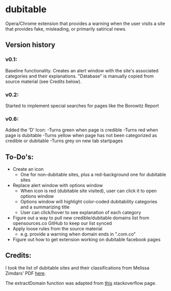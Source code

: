 # dubitable
Opera/Chrome extension that provides a warning when the user visits a site that provides fake, misleading, or primarily satirical news.

## Version history
### v0.1: <br />
Baseline functionality. Creates an alert window with the site's associated categories and their explanations. "Database" is manually copied from source material (see Credits below).

### v0.2: <br />
Started to implement special searches for pages like the Borowitz Report

### v0.6: <br />
Added the 'D' Icon:
  -Turns green when page is credible
  -Turns red when page is dubitable
  -Turns yellow when page has not been categorized as credible or dubitable
  -Turns grey on new tab startpages

## To-Do's: <br />
* Create an icon
  * One for non-dubitable sites, plus a red-background one for dubitable sites
* Replace alert window with options window
  * When icon is red (dubitable site visited), user can click it to open options window
  * Options window will highlight color-coded dubitability categories and a summarizing title
  * User can click/hover to see explanation of each category
* Figure out a way to pull new credible/dubitable domains list from opensources.co GitHub to keep our list synced
* Apply loose rules from the source material
  * e.g. provide a warning when domain ends in ".com.co"
* Figure out how to get extension working on dubitable facebook pages

## Credits: <br />
I took the list of dubitable sites and their classifications from Melissa Zimdars' PDF [here](https://d279m997dpfwgl.cloudfront.net/wp/2016/11/Resource-False-Misleading-Clickbait-y-and-Satirical-“News”-Sources-1.pdf).

The extractDomain function was adapted from [this](https://stackoverflow.com/questions/8498592/extract-root-domain-name-from-string) stackoverflow page.